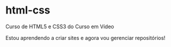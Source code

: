 # html-css
 Curso de HTML5 e CSS3 do Curso em Vídeo

Estou aprendendo a criar sites e agora vou gerenciar repositórios!
